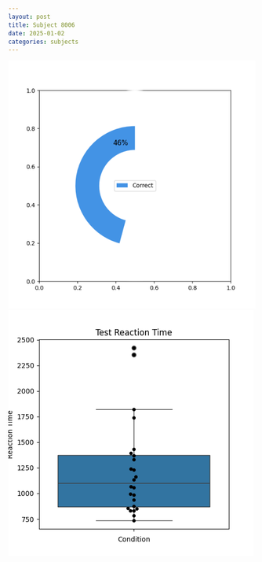 ```yaml
---
layout: post
title: Subject 8006
date: 2025-01-02
categories: subjects
---
```


![](data/8006/run-8/8006_FN_acc_test.png)
![](data/8006/run-8/8006_FN_rt.png)
